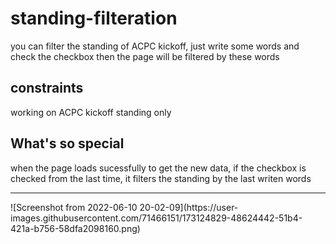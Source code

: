 # standing-filteration
you can filter the standing of ACPC kickoff, just write some words and check the checkbox then the page will be filtered by these words
## constraints
working on ACPC kickoff standing only
## What's so special
when the page loads sucessfully to get the new data, if the checkbox is checked from the last time, it filters the standing by the last writen words
<hr>
![Screenshot from 2022-06-10 20-02-09](https://user-images.githubusercontent.com/71466151/173124829-48624442-51b4-421a-b756-58dfa2098160.png)
